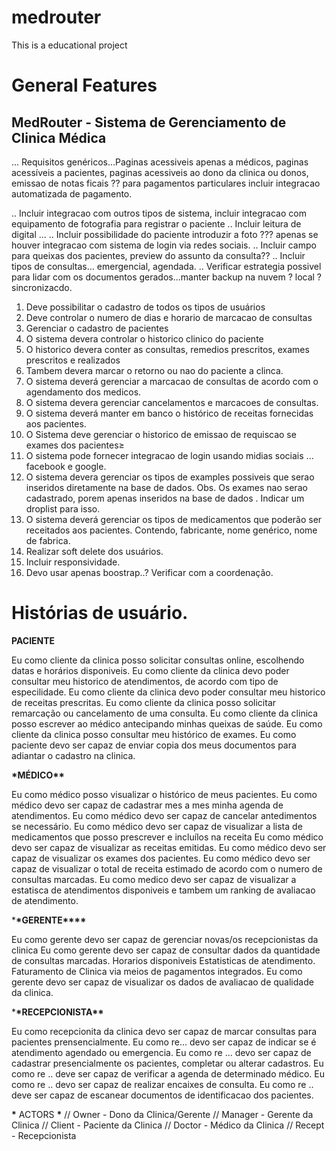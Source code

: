 # medrouter

This is a educational project

# General Features

## MedRouter - Sistema de Gerenciamento de Clinica Médica

... Requisitos genéricos...Paginas acessiveis apenas a médicos, paginas acessíveis a pacientes,
paginas acessiveis ao dono da clinica ou donos, emissao de notas ficais ?? para pagamentos particulares
incluir integracao automatizada de pagamento.

.. Incluir integracao com outros tipos de sistema, incluir integracao com equipamento de fotografia para registrar o paciente
.. Incluir leitura de digital ...
.. Incluir possibilidade do paciente introduzir a foto ??? apenas se houver integracao com sistema de login via redes sociais.
.. Incluir campo para queixas dos pacientes, preview do assunto da consulta??
.. Incluir tipos de consultas... emergencial, agendada.
.. Verificar estrategia possivel para lidar com os documentos gerados...manter backup na nuvem ? local ? sincronizacdo.

1. Deve possibilitar o cadastro de todos os tipos de usuários
2. Deve controlar o numero de dias e horario de marcacao de consultas
3. Gerenciar o cadastro de pacientes
4. O sistema devera controlar o historico clinico do paciente
5. O historico devera conter as consultas, remedios prescritos, exames prescritos e realizados
6. Tambem devera marcar o retorno ou nao do paciente a clinca.
7. O sistema deverá gerenciar a marcacao de consultas de acordo com o agendamento dos medicos.
8. O sistema devera gerenciar cancelamentos e marcacoes de consultas.
9. O sistema deverá manter em banco o histórico de receitas fornecidas aos pacientes.
10. O Sistema deve gerenciar o historico de emissao de requiscao se exames dos pacientes≥
11. O sistema pode fornecer integracao de login usando midias sociais ... facebook e google.
12. O sistema devera gerenciar os tipos de examples possiveis que serao inseridos diretamente na base de dados.
    Obs. Os exames nao serao cadastrado, porem apenas inseridos na base de dados . Indicar um droplist para isso.
13. O sistema deverá gerenciar os tipos de medicamentos que poderão ser receitados aos pacientes. Contendo,
    fabricante, nome genérico, nome de fabrica.
14. Realizar soft delete dos usuários.
15. Incluir responsividade.
16. Devo usar apenas boostrap..? Verificar com a coordenação.

# Histórias de usuário.

**PACIENTE**

Eu como cliente da clinica posso solicitar consultas online, escolhendo datas e horários disponiveis.
Eu como cliente da clinica devo poder consultar meu historico de atendimentos, de acordo com tipo de especilidade.
Eu como cliente da clinica devo poder consultar meu historico de receitas prescritas.
Eu como cliente da clinica posso solicitar remarcação ou cancelamento de uma consulta.
Eu como cliente da clinica posso escrever ao médico antecipando minhas queixas de saúde.
Eu como cliente da clinica posso consultar meu histórico de exames.
Eu como paciente devo ser capaz de enviar copia dos meus documentos para adiantar o cadastro na clinica.

**\***MÉDICO**\*\***

Eu como médico posso visualizar o histórico de meus pacientes.
Eu como médico devo ser capaz de cadastrar mes a mes minha agenda de atendimentos.
Eu como médico devo ser capaz de cancelar antedimentos se necessário.
Eu como médico devo ser capaz de visualizar a lista de medicamentos que posso prescrever e incluílos na receita
Eu como médico devo ser capaz de visualizar as receitas emitidas.
Eu como médico devo ser capaz de visualizar os exames dos pacientes.
Eu como médico devo ser capaz de visualizar o total de receita estimado de acordo com o numero de consultas marcadas.
Eu como medico devo ser capaz de visualizar a estatisca de atendimentos disponiveis e tambem um ranking de avaliacao de
atendimento.

\***\*GERENTE\*\*\*\***

Eu como gerente devo ser capaz de gerenciar novas/os recepcionistas da clinica
Eu como gerente devo ser capaz de consultar dados da quantidade de consultas marcadas. Horarios disponiveis
Estatisticas de atendimento. Faturamento de Clinica via meios de pagamentos integrados.
Eu como gerente devo ser capaz de visualizar os dados de avaliacao de qualidade da clinica.

\***\*RECEPCIONISTA\*\***

Eu como recepcionita da clinica devo ser capaz de marcar consultas para pacientes prensencialmente.
Eu como re... devo ser capaz de indicar se é atendimento agendado ou emergencia.
Eu como re ... devo ser capaz de cadastrar presencialmente os pacientes, completar ou alterar cadastros.
Eu como re .. deve ser capaz de verificar a agenda de determinado médico.
Eu como re .. devo ser capaz de realizar encaixes de consulta.
Eu como re .. deve ser capaz de escanear documentos de identificacao dos pacientes.

**\*** ACTORS **\***
// Owner - Dono da Clinica/Gerente
// Manager - Gerente da Clinica
// Client - Paciente da Clinica
// Doctor - Médico da Clinica
// Recept - Recepcionista
